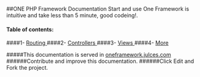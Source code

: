 ##ONE PHP Framework Documentation
Start and use One Framework is intuitive and take less than 5 minute, good codeing!.           

#### Table of contents:
####1- [Routing ](https://github.com/juliomatcom/one-php-framework/blob/master/docs/routing.md "Start with routings")
####2- [Controllers ](https://github.com/juliomatcom/one-php-framework/blob/master/docs/controllers.md "Using your controllers with One Framework")
####3- [Views ](https://github.com/juliomatcom/one-php-framework/blob/master/docs/views.md "Render views from controllers with One Framework")
####4- [More](https://github.com/juliomatcom/one-php-framework/blob/master/docs/more.md "More documentation of the One Framework")
    
#####This documentation is served in [oneframework.julces.com ](http://oneframework.julces.com "More documentation of the One Framework")
######Contribute and improve this documentation.
######Click Edit and Fork the project.